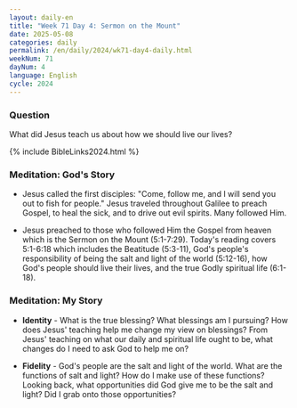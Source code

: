 ```yaml
---
layout: daily-en
title: "Week 71 Day 4: Sermon on the Mount"
date: 2025-05-08
categories: daily
permalink: /en/daily/2024/wk71-day4-daily.html
weekNum: 71
dayNum: 4
language: English
cycle: 2024
---
```


### Question     
What did Jesus teach us about how we should live our lives?

{% include BibleLinks2024.html %} 

### Meditation: God's Story   
+ Jesus called the first disciples: "Come, follow me, and I will send you out to fish for people." Jesus traveled throughout Galilee to preach Gospel, to heal the sick, and to drive out evil spirits. Many followed Him. 

+ Jesus preached to those who followed Him the Gospel from heaven which is the Sermon on the Mount (5:1-7:29). Today's reading covers 5:1-6:18 which includes the Beatitude (5:3-11), God's people's responsibility of being the salt and light of the world (5:12-16), how God's people should live their lives, and the true Godly spiritual life (6:1-18). 

### Meditation: My Story   
+ **Identity** - What is the true blessing? What blessings am I pursuing? How does Jesus' teaching help me change my view on blessings? From Jesus' teaching on what our daily and spiritual life ought to be, what changes do I need to ask God to help me on? 

+ **Fidelity** - God's people are the salt and light of the world. What are the functions of salt and light? How do I make use of these functions? Looking back, what opportunities did God give me to be the salt and light? Did I grab onto those opportunities? 
